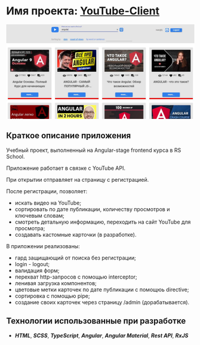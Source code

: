 Имя проекта: [YouTube-Client](https://ytb-client.netlify.app)
=======
![Screen Main Page](https://github.com/ivan-nesusanin/rsschool-cv/blob/cv-html-css/Assets/youtube-client.JPG?raw=true)

## Краткое описание приложения
Учебный проект, выполненный на Angular-stage frontend курса в RS School.

Приложение работает в связке с YouTube API.

При открытии отправляет на страницу с регистрацией.

После регистрации, позволяет:
- искать видео на YouTube;
- сортировать по дате публикации, количеству просмотров и ключевым словам;
- смотреть детальную информацию, переходить на сайт YouTube для просмотра;
- создавать кастомные карточки (в разработке).

В приложении реализованы:
- гард защищающий от поиска без регистрации;
- login - logout;
- валидация форм;
- перехват http-запросов с помощью interceptor;
- ленивая загрузка компонентов;
- цветовые метки карточек по дате публикации с помощюь directive;
- сортировка с помощью pipe;
- создание своих карточек через страницу /admin (дорабатывается).

## Технологии использованные при разработке
- ***HTML***, ***SCSS***, ***TypeScript***, ***Angular***, ***Angular Material***, ***Rest API***, ***RxJS***

